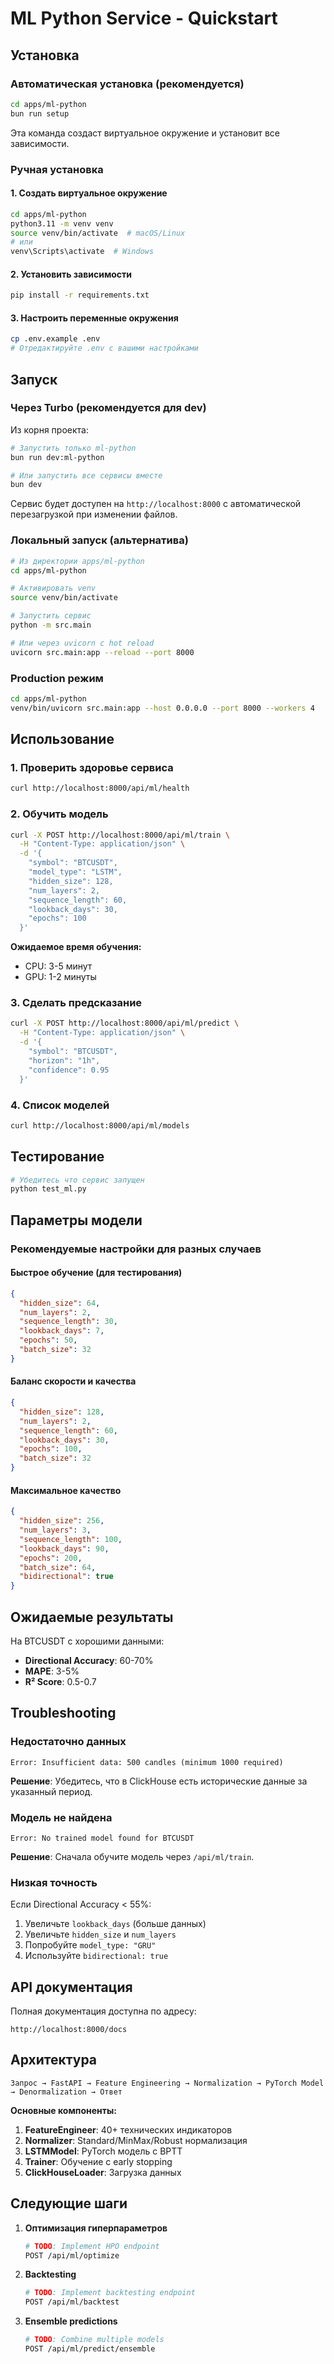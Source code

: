 # ML Python Service - Quickstart

## Установка

### Автоматическая установка (рекомендуется)

```bash
cd apps/ml-python
bun run setup
```

Эта команда создаст виртуальное окружение и установит все зависимости.

### Ручная установка

#### 1. Создать виртуальное окружение

```bash
cd apps/ml-python
python3.11 -m venv venv
source venv/bin/activate  # macOS/Linux
# или
venv\Scripts\activate  # Windows
```

#### 2. Установить зависимости

```bash
pip install -r requirements.txt
```

#### 3. Настроить переменные окружения

```bash
cp .env.example .env
# Отредактируйте .env с вашими настройками
```

## Запуск

### Через Turbo (рекомендуется для dev)

Из корня проекта:

```bash
# Запустить только ml-python
bun run dev:ml-python

# Или запустить все сервисы вместе
bun dev
```

Сервис будет доступен на `http://localhost:8000` с автоматической перезагрузкой при изменении файлов.

### Локальный запуск (альтернатива)

```bash
# Из директории apps/ml-python
cd apps/ml-python

# Активировать venv
source venv/bin/activate

# Запустить сервис
python -m src.main

# Или через uvicorn с hot reload
uvicorn src.main:app --reload --port 8000
```

### Production режим

```bash
cd apps/ml-python
venv/bin/uvicorn src.main:app --host 0.0.0.0 --port 8000 --workers 4
```

## Использование

### 1. Проверить здоровье сервиса

```bash
curl http://localhost:8000/api/ml/health
```

### 2. Обучить модель

```bash
curl -X POST http://localhost:8000/api/ml/train \
  -H "Content-Type: application/json" \
  -d '{
    "symbol": "BTCUSDT",
    "model_type": "LSTM",
    "hidden_size": 128,
    "num_layers": 2,
    "sequence_length": 60,
    "lookback_days": 30,
    "epochs": 100
  }'
```

**Ожидаемое время обучения:**

- CPU: 3-5 минут
- GPU: 1-2 минуты

### 3. Сделать предсказание

```bash
curl -X POST http://localhost:8000/api/ml/predict \
  -H "Content-Type: application/json" \
  -d '{
    "symbol": "BTCUSDT",
    "horizon": "1h",
    "confidence": 0.95
  }'
```

### 4. Список моделей

```bash
curl http://localhost:8000/api/ml/models
```

## Тестирование

```bash
# Убедитесь что сервис запущен
python test_ml.py
```

## Параметры модели

### Рекомендуемые настройки для разных случаев

#### Быстрое обучение (для тестирования)

```json
{
  "hidden_size": 64,
  "num_layers": 2,
  "sequence_length": 30,
  "lookback_days": 7,
  "epochs": 50,
  "batch_size": 32
}
```

#### Баланс скорости и качества

```json
{
  "hidden_size": 128,
  "num_layers": 2,
  "sequence_length": 60,
  "lookback_days": 30,
  "epochs": 100,
  "batch_size": 32
}
```

#### Максимальное качество

```json
{
  "hidden_size": 256,
  "num_layers": 3,
  "sequence_length": 100,
  "lookback_days": 90,
  "epochs": 200,
  "batch_size": 64,
  "bidirectional": true
}
```

## Ожидаемые результаты

На BTCUSDT с хорошими данными:

- **Directional Accuracy**: 60-70%
- **MAPE**: 3-5%
- **R² Score**: 0.5-0.7

## Troubleshooting

### Недостаточно данных

```
Error: Insufficient data: 500 candles (minimum 1000 required)
```

**Решение**: Убедитесь, что в ClickHouse есть исторические данные за указанный период.

### Модель не найдена

```
Error: No trained model found for BTCUSDT
```

**Решение**: Сначала обучите модель через `/api/ml/train`.

### Низкая точность

Если Directional Accuracy < 55%:

1. Увеличьте `lookback_days` (больше данных)
2. Увеличьте `hidden_size` и `num_layers`
3. Попробуйте `model_type: "GRU"`
4. Используйте `bidirectional: true`

## API документация

Полная документация доступна по адресу:

```
http://localhost:8000/docs
```

## Архитектура

```
Запрос → FastAPI → Feature Engineering → Normalization → PyTorch Model → Denormalization → Ответ
```

**Основные компоненты:**

1. **FeatureEngineer**: 40+ технических индикаторов
2. **Normalizer**: Standard/MinMax/Robust нормализация
3. **LSTMModel**: PyTorch модель с BPTT
4. **Trainer**: Обучение с early stopping
5. **ClickHouseLoader**: Загрузка данных

## Следующие шаги

1. **Оптимизация гиперпараметров**

   ```bash
   # TODO: Implement HPO endpoint
   POST /api/ml/optimize
   ```

2. **Backtesting**

   ```bash
   # TODO: Implement backtesting endpoint
   POST /api/ml/backtest
   ```

3. **Ensemble predictions**
   ```bash
   # TODO: Combine multiple models
   POST /api/ml/predict/ensemble
   ```
